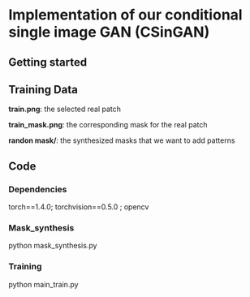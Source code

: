 # Implementation of our conditional single image GAN (CSinGAN)

## Getting started
## **Training Data**
**train.png**: the selected real patch

**train_mask.png**: the corresponding mask for the real patch

**randon mask/**: the synthesized masks that we want to add patterns

## **Code**
### **Dependencies**
torch==1.4.0; torchvision==0.5.0 ; opencv

### **Mask_synthesis**
python mask_synthesis.py

### **Training**
python main_train.py
